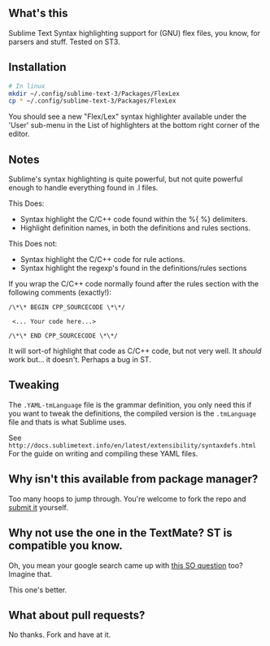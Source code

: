 ## What's this

Sublime Text Syntax highlighting support for (GNU) flex files, you know,
for parsers and stuff. Tested on ST3.

## Installation

```Bash
# In linux
mkdir ~/.config/sublime-text-3/Packages/FlexLex
cp * ~/.config/sublime-text-3/Packages/FlexLex
```
You should see a new "Flex/Lex" syntax highlighter available
under the 'User' sub-menu in the List of highlighters at the
bottom right corner of the editor.

## Notes

Sublime's syntax highlighting is quite powerful, but not
quite powerful enough to handle everything found in .l files.

This Does:
- Syntax highlight the C/C++ code found within the %{ %} delimiters.
- Highlight definition names, in both the definitions and rules sections.

This Does not:
- Syntax highlight the C/C++ code for rule actions.
- Syntax highlight the regexp's found in the definitions/rules sections

If you wrap the C/C++ code normally found after the rules section
with the following comments (exactly!):

```
/\*\* BEGIN CPP_SOURCECODE \*\*/

 <... Your code here...>

/\*\* END CPP_SOURCECODE \*\*/
```

It will sort-of highlight that code as C/C++ code, but not very well.
It *should* work but... it doesn't. Perhaps a bug in ST.

## Tweaking

The `.YAML-tmLanguage` file is the grammar definition, you only need
this if you want to tweak the definitions, the compiled version is
the `.tmLanguage` file and thats is what Sublime uses.

See `http://docs.sublimetext.info/en/latest/extensibility/syntaxdefs.html`
For the guide on writing and compiling these YAML files.

## Why isn't this available from package manager?

Too many hoops to jump through. You're welcome to fork the repo and
[submit it](https://packagecontrol.io/docs/submitting_a_package) yourself.

## Why not use the one in the TextMate? ST is compatible you know.

Oh, you mean your google search came up with [this SO question](https://stackoverflow.com/questions/19136731/is-there-a-sublime-text-syntax-for-flex-and-bison)  too?
Imagine that.

This one's better.

## What about pull requests?

No thanks. Fork and have at it.
